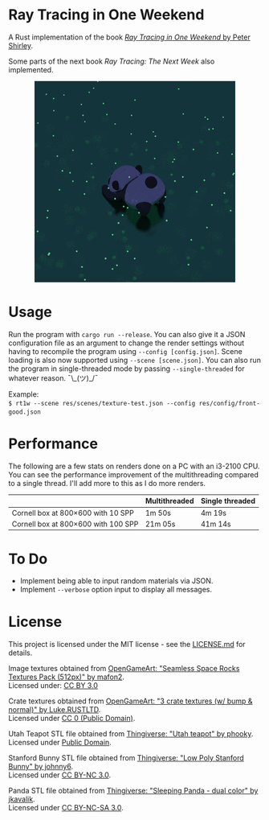 # Ray Tracing in One Weekend

A Rust implementation of the book [*Ray Tracing in One Weekend* by Peter Shirley](https://in1weekend.blogspot.com/).

Some parts of the next book *Ray Tracing: The Next Week* also implemented.

<p align="center">
	<img src="output.png" alt="">	
</p>

# Usage

Run the program with `cargo run --release`. You can also give it a JSON configuration file as an argument to change the render settings without having to recompile the program using `--config [config.json]`. Scene loading is also now supported using `--scene [scene.json]`. You can also run the program in single-threaded mode by passing `--single-threaded` for whatever reason. ¯\\\_(ツ)\_/¯

Example:  
`$ rt1w --scene res/scenes/texture-test.json --config res/config/front-good.json`

# Performance

The following are a few stats on renders done on a PC with an i3-2100 CPU. You can see the performance improvement of the multithreading compared to a single thread. I'll add more to this as I do more renders.

| | Multithreaded | Single threaded |  
| --- | --- | --- |
| Cornell box at 800×600 with 10 SPP | 1m 50s | 4m 19s |
| Cornell box at 800×600 with 100 SPP | 21m 05s | 41m 14s |

# To Do

- Implement being able to input random materials via JSON.
- Implement `--verbose` option input to display all messages.

# License

This project is licensed under the MIT license - see the [LICENSE.md](LICENSE.md) for details.

Image textures obtained from [OpenGameArt: "Seamless Space Rocks Textures Pack (512px)" by mafon2](https://opengameart.org/content/seamless-space-rocks-textures-pack-512px).  
Licensed under: [CC BY 3.0](https://creativecommons.org/licenses/by/3.0/legalcode)

Crate textures obtained from [OpenGameArt: "3 crate textures (w/ bump & normal)" by Luke.RUSTLTD](https://opengameart.org/content/3-crate-textures-w-bump-normal).  
Licensed under [CC 0 (Public Domain)](https://creativecommons.org/publicdomain/zero/1.0/legalcode).

Utah Teapot STL file obtained from [Thingiverse: "Utah teapot" by phooky](https://www.thingiverse.com/thing:821).  
Licensed under [Public Domain](https://creativecommons.org/licenses/publicdomain/).

Stanford Bunny STL file obtained from [Thingiverse: "Low Poly Stanford Bunny" by johnny6](https://www.thingiverse.com/thing:151081).  
Licensed under [CC BY-NC 3.0](https://creativecommons.org/licenses/by-nc/3.0/legalcode).

Panda STL file obtained from [Thingiverse: "Sleeping Panda - dual color" by jkavalik](https://www.thingiverse.com/thing:2968129).  
Licensed under [CC BY-NC-SA 3.0](https://creativecommons.org/licenses/by-nc-sa/3.0/legalcode).
